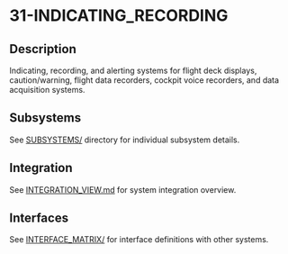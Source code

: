 # 31-INDICATING_RECORDING

## Description
Indicating, recording, and alerting systems for flight deck displays, caution/warning, flight data recorders, cockpit voice recorders, and data acquisition systems.

## Subsystems
See [SUBSYSTEMS/](./SUBSYSTEMS/) directory for individual subsystem details.

## Integration
See [INTEGRATION_VIEW.md](./INTEGRATION_VIEW.md) for system integration overview.

## Interfaces
See [INTERFACE_MATRIX/](./INTERFACE_MATRIX/) for interface definitions with other systems.
